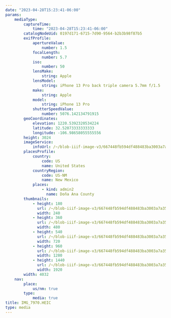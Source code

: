 ```yaml
---
date: "2023-04-28T15:23:41-06:00"
params:
    mediaType:
        captureTime:
            time: "2023-04-28T15:23:41-06:00"
        catalogNodeUid: 0197d171-6715-7d90-9564-b2b3b98f87b5
        exifProfile:
            apertureValue:
                number: 1.5
            focalLength:
                number: 5.7
            iso:
                number: 50
            lensMake:
                string: Apple
            lensModel:
                string: iPhone 13 Pro back triple camera 5.7mm f/1.5
            make:
                string: Apple
            model:
                string: iPhone 13 Pro
            shutterSpeedValue:
                number: 5076.142134791915
        geoCoordinates:
            elevation: 1220.5392320534224
            latitude: 32.52073333333333
            longitude: -106.98658055555556
        height: 3024
        imageService:
            infoUrl: /~/blob-iiif-image-v3/667448fb594df488483ba3003a7a3501d1e3c4ea204002a4a6e34cc8361f47ea/info.json
        placesProfile:
            country:
                code: US
                name: United States
            countryRegion:
                code: US-NM
                name: New Mexico
            places:
                - kind: admin2
                  name: Doña Ana County
        thumbnails:
            - height: 180
              url: /~/blob-iiif-image-v3/667448fb594df488483ba3003a7a3501d1e3c4ea204002a4a6e34cc8361f47ea/full/240%2C180/0/default.jpg
              width: 240
            - height: 360
              url: /~/blob-iiif-image-v3/667448fb594df488483ba3003a7a3501d1e3c4ea204002a4a6e34cc8361f47ea/full/480%2C360/0/default.jpg
              width: 480
            - height: 540
              url: /~/blob-iiif-image-v3/667448fb594df488483ba3003a7a3501d1e3c4ea204002a4a6e34cc8361f47ea/full/720%2C540/0/default.jpg
              width: 720
            - height: 960
              url: /~/blob-iiif-image-v3/667448fb594df488483ba3003a7a3501d1e3c4ea204002a4a6e34cc8361f47ea/full/1280%2C960/0/default.jpg
              width: 1280
            - height: 1440
              url: /~/blob-iiif-image-v3/667448fb594df488483ba3003a7a3501d1e3c4ea204002a4a6e34cc8361f47ea/full/1920%2C1440/0/default.jpg
              width: 1920
        width: 4032
    nav:
        place:
            us/nm: true
        type:
            media: true
title: IMG_7970.HEIC
type: media
---
```

